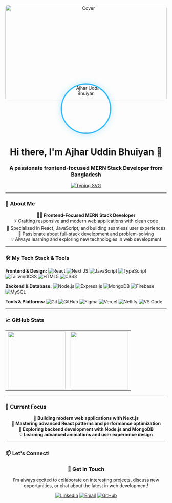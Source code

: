 <div align="center">
  
<!-- Cover Photo -->
<img src="https://images.unsplash.com/photo-1555066931-4365d14bab8c?ixlib=rb-4.0.3&ixid=M3wxMjA3fDB8MHxwaG90by1wYWdlfHx8fGVufDB8fHx8fA%3D%3D&auto=format&fit=crop&w=2070&q=80" alt="Cover" style="width: 100%; height: 300px; object-fit: cover; border-radius: 10px; margin-bottom: 20px;" />

<!-- Profile Picture -->
<img src="https://github.com/bhrifat619.png" alt="Ajhar Uddin Bhuiyan" width="150" height="150" style="border-radius: 50%; border: 4px solid #36BCF7; box-shadow: 0 0 20px rgba(54, 188, 247, 0.3); margin-top: -75px; position: relative; z-index: 1;" />

</div>

<h1 align="center">Hi there, I'm Ajhar Uddin Bhuiyan 👋</h1>
<h3 align="center">A passionate frontend-focused MERN Stack Developer from Bangladesh</h3>

<p align="center">
  <a href="https://github.com/bhrifat619">
    <img src="https://readme-typing-svg.herokuapp.com?font=Fira+Code&pause=1000&color=36BCF7&center=true&vCenter=true&width=435&lines=Crafting+beautiful+user+experiences;Clean+code+enthusiast;MERN+Stack+Developer;React+%7C+Tailwind+%7C+Node.js" alt="Typing SVG" />
  </a>
</p>

---

### 💫 About Me

<p align="center">
  <strong>👨‍💻 Frontend-Focused MERN Stack Developer</strong><br>
  ⚡ Crafting responsive and modern web applications with clean code<br>
  🌱 Specialized in React, JavaScript, and building seamless user experiences<br>
  🚀 Passionate about full-stack development and problem-solving<br>
  💡 Always learning and exploring new technologies in web development
</p>

---

### 🛠️ My Tech Stack & Tools

**Frontend & Design:**
![React](https://img.shields.io/badge/React-20232A?style=for-the-badge&logo=react&logoColor=61DAFB)
![Next JS](https://img.shields.io/badge/Next-black?style=for-the-badge&logo=next.js&logoColor=white)
![JavaScript](https://img.shields.io/badge/JavaScript-F7DF1E?style=for-the-badge&logo=javascript&logoColor=black)
![TypeScript](https://img.shields.io/badge/TypeScript-007ACC?style=for-the-badge&logo=typescript&logoColor=white)
![TailwindCSS](https://img.shields.io/badge/Tailwind_CSS-38B2AC?style=for-the-badge&logo=tailwind-css&logoColor=white)
![HTML5](https://img.shields.io/badge/HTML5-E34F26?style=for-the-badge&logo=html5&logoColor=white)
![CSS3](https://img.shields.io/badge/CSS3-1572B6?style=for-the-badge&logo=css3&logoColor=white)

**Backend & Database:**
![Node.js](https://img.shields.io/badge/Node.js-339933?style=for-the-badge&logo=nodedotjs&logoColor=white)
![Express.js](https://img.shields.io/badge/Express.js-000000?style=for-the-badge&logo=express&logoColor=white)
![MongoDB](https://img.shields.io/badge/MongoDB-47A248?style=for-the-badge&logo=mongodb&logoColor=white)
![Firebase](https://img.shields.io/badge/Firebase-FFCA28?style=for-the-badge&logo=firebase&logoColor=black)
![MySQL](https://img.shields.io/badge/MySQL-4479A1?style=for-the-badge&logo=mysql&logoColor=white)

**Tools & Platforms:**
![Git](https://img.shields.io/badge/Git-F05032?style=for-the-badge&logo=git&logoColor=white)
![GitHub](https://img.shields.io/badge/GitHub-181717?style=for-the-badge&logo=github&logoColor=white)
![Figma](https://img.shields.io/badge/Figma-F24E1E?style=for-the-badge&logo=figma&logoColor=white)
![Vercel](https://img.shields.io/badge/Vercel-000000?style=for-the-badge&logo=vercel&logoColor=white)
![Netlify](https://img.shields.io/badge/Netlify-00C7B7?style=for-the-badge&logo=netlify&logoColor=white)
![VS Code](https://img.shields.io/badge/VS_Code-007ACC?style=for-the-badge&logo=visual-studio-code&logoColor=white)

---

### 📈 GitHub Stats

<div align="center">
  
<table>
  <tr>
    <td align="center">
      <a href="https://github.com/bhrifat619">
        <img height="180em" src="https://github-readme-stats.vercel.app/api?username=bhrifat619&show_icons=true&theme=radical&hide_border=true&count_private=true&include_all_commits=true" />
      </a>
    </td>
    <td align="center">
      <a href="https://github.com/bhrifat619">
        <img height="180em" src="https://github-readme-stats.vercel.app/api/top-langs/?username=bhrifat619&layout=compact&theme=radical&hide_border=true&langs_count=8" />
      </a>
    </td>
  </tr>
</table>

</div>

---

### 🔄 Current Focus

<div align="center">

🚀 **Building modern web applications with Next.js**  
🎯 **Mastering advanced React patterns and performance optimization**  
🌱 **Exploring backend development with Node.js and MongoDB**  
💡 **Learning advanced animations and user experience design**

</div>

---

### 📫 Let's Connect!

<div align="center">

### 💬 Get in Touch

I'm always excited to collaborate on interesting projects, discuss new opportunities, or chat about the latest in web development!

</div>

<div align="center">

[![LinkedIn](https://img.shields.io/badge/LinkedIn-0077B5?style=for-the-badge&logo=linkedin&logoColor=white)](https://linkedin.com/in/ajharuddinbhuiyan/)
[![Email](https://img.shields.io/badge/Email-D14836?style=for-the-badge&logo=gmail&logoColor=white)](mailto:bhuiyanrifat619@gmail.com)
[![GitHub](https://img.shields.io/badge/GitHub-181717?style=for-the-badge&logo=github&logoColor=white)](https://github.com/bhrifat619)
</div>
